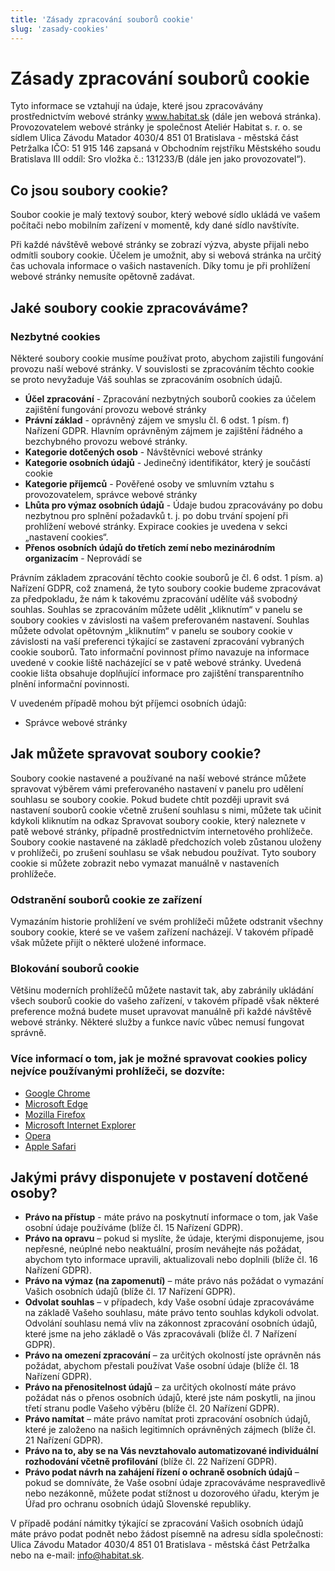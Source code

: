 ```yaml
---
title: 'Zásady zpracování souborů cookie'
slug: 'zasady-cookies'
---
```


# Zásady zpracování souborů cookie

Tyto informace se vztahují na údaje, které jsou zpracovávány prostřednictvím webové stránky
    www.habitat.sk (dále jen webová stránka). Provozovatelem webové stránky je společnost Ateliér
    Habitat s. r. o. se sídlem Ulica Závodu Matador 4030/4 851 01 Bratislava - městská část Petržalka
    IČO: 51 915 146 zapsaná v Obchodním rejstříku Městského soudu Bratislava III oddíl: Sro vložka č.:
    131233/B (dále jen jako provozovatel“).

## Co jsou soubory cookie?

Soubor cookie je malý textový soubor, který webové sídlo ukládá ve vašem počítači nebo mobilním
    zařízení v momentě, kdy dané sídlo navštívíte. 

 Při každé návštěvě webové stránky se zobrazí výzva, abyste přijali nebo odmítli soubory cookie.
    Účelem je umožnit, aby si webová stránka na určitý čas uchovala informace o vašich nastaveních.
    Díky tomu je při prohlížení webové stránky nemusíte opětovně zadávat.


## Jaké soubory cookie zpracováváme?
### Nezbytné cookies
Některé soubory cookie musíme používat proto, abychom zajistili fungování provozu naší webové
    stránky. V souvislosti se zpracováním těchto cookie se proto nevyžaduje Váš souhlas se zpracováním
    osobních údajů.

- **Účel zpracování** - Zpracování nezbytných souborů cookies za účelem zajištění fungování provozu webové stránky
- **Právní základ** - oprávněný zájem ve smyslu čl. 6 odst. 1 písm. f) Nařízení GDPR. Hlavním oprávněným zájmem je zajištění řádného a bezchybného provozu webové stránky.  
- **Kategorie dotčených osob** - Návštěvníci webové stránky
- **Kategorie osobních údajů** - Jedinečný identifikátor, který je součástí cookie
- **Kategorie příjemců** - Pověřené osoby ve smluvním vztahu s provozovatelem, správce webové stránky
- **Lhůta pro výmaz osobních údajů** - Údaje budou zpracovávány po dobu nezbytnou pro splnění požadavků t. j. po dobu trvání spojení při prohlížení webové stránky. Expirace cookies je uvedena v sekci „nastavení cookies“.
- **Přenos osobních údajů do třetích zemí nebo mezinárodním organizacím** - Neprovádí se

<script id="CookieDeclaration" src="https://consent.cookiebot.com/6df18b46-7ce6-482a-8ebb-6aa0f0c6538f/cd.js" type="text/javascript" async></script>

Právním základem
    zpracování těchto cookie souborů je čl. 6 odst. 1 písm. a) Nařízení GDPR, což znamená, že tyto
    soubory cookie budeme zpracovávat za předpokladu, že nám k takovému zpracování udělíte váš svobodný
    souhlas. Souhlas se zpracováním můžete udělit „kliknutím“ v panelu se soubory cookies v závislosti na
    vašem preferovaném nastavení. Souhlas můžete odvolat opětovným „kliknutím“ v panelu se soubory
    cookie v závislosti na vaší preferenci týkající se zastavení zpracování vybraných cookie
    souborů. Tato informační povinnost přímo navazuje na informace uvedené v cookie liště
    nacházející se v patě webové stránky. Uvedená cookie lišta obsahuje doplňující informace pro
    zajištění transparentního plnění informační povinnosti.

V uvedeném případě mohou být příjemci osobních údajů: 
    
- Správce webové stránky

## Jak můžete spravovat soubory cookie?

Soubory cookie nastavené a používané na naší webové stránce můžete spravovat výběrem vámi
    preferovaného nastavení v panelu pro udělení souhlasu se soubory cookie. Pokud budete chtít později
    upravit svá nastavení souborů cookie včetně zrušení souhlasu s nimi, můžete tak učinit kdykoli
    kliknutím na odkaz Spravovat soubory cookie, který naleznete v patě webové stránky, případně
    prostřednictvím internetového prohlížeče. Soubory cookie nastavené na základě předchozích
    voleb zůstanou uloženy v prohlížeči, po zrušení souhlasu se však nebudou používat. Tyto soubory cookie
    si můžete zobrazit nebo vymazat manuálně v nastaveních prohlížeče.

### Odstranění souborů cookie ze zařízení
Vymazáním historie prohlížení ve svém prohlížeči můžete odstranit všechny soubory cookie, které se
    ve vašem zařízení nacházejí. V takovém případě však můžete přijít o některé uložené informace.


### Blokování souborů cookie
Většinu moderních prohlížečů můžete nastavit tak, aby zabránily ukládání všech souborů cookie do
    vašeho zařízení, v takovém případě však některé preference možná budete muset upravovat manuálně
    při každé návštěvě webové stránky. Některé služby a funkce navíc vůbec nemusí fungovat
    správně.

### Více informací o tom, jak je možné spravovat cookies policy nejvíce používanými prohlížeči, se dozvíte:
- [Google Chrome](https://support.google.com/accounts/answer/61416?co=GENIE.Platform%3DDesktop&hl=en)
- [Microsoft Edge](https://support.microsoft.com/sk-sk/help/4468242/microsoft-edge-browsing-data-and-privacy-microsoft-privacy)
- [Mozilla Firefox](https://support.mozilla.org/en-US/kb/enable-and-disable-cookies-website-preferences)
- [Microsoft Internet Explorer](https://support.microsoft.com/en-gb/help/17442/windows-internet-explorer-delete-manage-cookies)
- [Opera](https://help.opera.com/cs/latest/)
- [Apple Safari](https://support.apple.com/en-gb/safari)

## Jakými právy disponujete v postavení dotčené osoby?
- **Právo na přístup** - máte právo na poskytnutí informace o tom, jak Vaše osobní údaje používáme (blíže čl. 15 Nařízení GDPR).
- **Právo na opravu** – pokud si myslíte, že údaje, kterými disponujeme, jsou nepřesné, neúplné nebo neaktuální, prosím neváhejte nás požádat, abychom tyto informace upravili, aktualizovali nebo doplnili (blíže čl. 16 Nařízení GDPR).
- **Právo na výmaz (na zapomenutí)** – máte právo nás požádat o vymazání Vašich osobních údajů (blíže čl. 17 Nařízení GDPR).
- **Odvolat souhlas** – v případech, kdy Vaše osobní údaje zpracováváme na základě Vašeho souhlasu, máte právo tento souhlas kdykoli odvolat. Odvolání souhlasu nemá vliv na zákonnost zpracování osobních údajů, které jsme na jeho základě o Vás zpracovávali (blíže čl. 7 Nařízení GDPR).
- **Právo na omezení zpracování** – za určitých okolností jste oprávněn nás požádat, abychom přestali používat Vaše osobní údaje (blíže čl. 18 Nařízení GDPR).
- **Právo na přenositelnost údajů** – za určitých okolností máte právo požádat nás o přenos osobních údajů, které jste nám poskytli, na jinou třetí stranu podle Vašeho výběru (blíže čl. 20 Nařízení GDPR).
- **Právo namítat** – máte právo namítat proti zpracování osobních údajů, které je založeno na našich legitimních oprávněných zájmech (blíže čl. 21 Nařízení GDPR).
- **Právo na to, aby se na Vás nevztahovalo automatizované individuální rozhodování včetně profilování** (blíže čl. 22 Nařízení GDPR).
- **Právo podat návrh na zahájení řízení o ochraně osobních údajů** – pokud se domníváte, že Vaše osobní údaje zpracováváme nespravedlivě nebo nezákonně, můžete podat stížnost u dozorového úřadu, kterým je Úřad pro ochranu osobních údajů Slovenské republiky.

V případě podání námitky týkající se zpracování Vašich osobních údajů máte právo podat podnět
    nebo žádost písemně na adresu sídla společnosti: Ulica Závodu Matador 4030/4 851 01 Bratislava -
    městská část Petržalka nebo na e-mail: info@habitat.sk.
